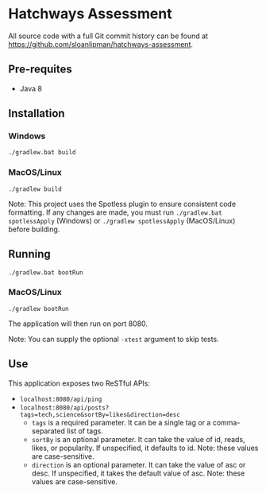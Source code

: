 # Hatchways Assessment
All source code with a full Git commit history can be found at https://github.com/sloanlipman/hatchways-assessment.

## Pre-requites
- Java 8

## Installation
### Windows
<code>./gradlew.bat build</code>

### MacOS/Linux
<code>./gradlew build</code>

Note: This project uses the Spotless plugin to ensure consistent code formatting. If any changes are made, you must run
<code>./gradlew.bat spotlessApply</code> (Windows) or <code>./gradlew spotlessApply</code> (MacOS/Linux) before building.

## Running
<code>./gradlew.bat bootRun</code>

### MacOS/Linux
<code>./gradlew bootRun</code>

The application will then run on port 8080.

Note: You can supply the optional <code>-xtest</code> argument to skip tests.

## Use
This application exposes two ReSTful APIs:
* <code>localhost:8080/api/ping</code>
* <code>localhost:8080/api/posts?tags=tech,science&sortBy=likes&direction=desc</code>
  * <code>tags</code> is a required parameter. It can be a single tag or a comma-separated list of tags.
  * <code>sortBy</code> is an optional parameter. It can take the value of id, reads, likes, or popularity. If unspecified, it defaults to id. Note: these values are case-sensitive.
  * <code>direction</code> is an optional parameter. It can take the value of asc or desc. If unspecified, it takes the default value of asc. Note: these values are case-sensitive.
